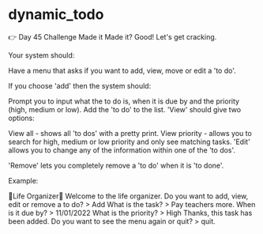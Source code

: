 # dynamic_todo
👉 Day 45 Challenge Made it
Made it? Good! Let's get cracking.

Your system should:

Have a menu that asks if you want to add, view, move or edit a 'to do'.

If you choose 'add' then the system should:

Prompt you to input what the to do is, when it is due by and the priority (high, medium or low).
Add the 'to do' to the list.
'View' should give two options:

View all - shows all 'to dos' with a pretty print.
View priority - allows you to search for high, medium or low priority and only see matching tasks.
'Edit' allows you to change any of the information within one of the 'to dos'.

'Remove' lets you completely remove a 'to do' when it is 'to done'.

Example:

🌟Life Organizer🌟
Welcome to the life organizer. Do you want to add, view, edit or remove a to do? > Add
What is the task? > Pay teachers more.
When is it due by? > 11/01/2022
What is the priority? >  High
Thanks, this task has been added.
Do you want to see the menu again or quit? > quit.
